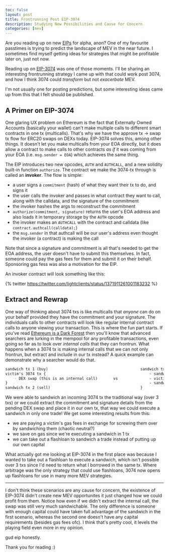 ```yaml
---
toc: false
layout: post
title: Frontrunning Post EIP-3074
description: Studying New Possibilities and Cause for Concern
categories: [mev]
---
```


Are you reading up on new [EIPs](https://eips.ethereum.org/all) for alpha, anon? One of my favourite passtimes is trying to predict the landscape of MEV in the near future. I sometimes find myself getting ideas for strategies that might be profitable later on, just not now.

Reading up on [EIP-3074](https://eips.ethereum.org/EIPS/eip-3074) was one of those moments. I'll be sharing an interesting frontrunning strategy I came up with that could work post 3074, and how I think 3074 could *transform* but not *exacerbate* MEV.

I'm not usually one for posting predictions, but some interesting ideas came up from this that I felt should be published.

## A Primer on EIP-3074

One glaring UX problem on Ethereum is the fact that Externally Owned Accounts (basically your wallet) can't make multiple calls to different smart contracts in one tx (multicalls). That's why we have the approve tx -> swap tx flow for ERC20 swaps on DEXs today. EIP-3074 solves this, among other things. It doesn't let you make multicalls from your EOA directly, but it does allow a contract to make calls to other contracts *as if* it was coming from your EOA (i.e. `msg.sender = EOA`) which achieves the same thing.

The EIP introduces two new opcodes, `AUTH` and `AUTHCALL`, and a new solidity built-in function `authorize`. The contract we make the 3074-tx through is called an **invoker**. The flow is simple: 

- a user signs a `commitment` (hash) of what they want their tx to do, and signs it
- the user calls the invoker and passes in what contract they want to call, along with the calldata, and the signature of the commitment
- the invoker hashes the args to reconstruct the commitment
- `authorize(commitment, signature)` returns the user's EOA address and also loads it in temporary storage by the `AUTH` opcode
- the invoker makes an `AUTHCALL` with the contract and calldata (like `contract.authcall(calldata);`)
- the `msg.sender` in that authcall will be our user's address even thought the invoker (a contract) is making the call

Note that since a signature and commitment is all that's needed to get the EOA address, the user doesn't have to submit this themselves. In fact, someone could pay the gas fees for them and submit it on their behalf. Sponsoring gas fess was also a motivation for the EIP.

An invoker contract will look something like this:

{% twitter https://twitter.com/lightclients/status/1371911261001183232 %}

## Extract and Rewrap

One way of thinking about 3074 txs is like multicalls that *anyone* can do on your behalf provided they have the commitment and your signature. The individuals calls to other contracts will look like regular internal contract calls to anyone viewing your transaction. This is where the fun part starts. If you've read [Ethereum is a Dark Forest](https://www.paradigm.xyz/2020/08/ethereum-is-a-dark-forest/) then you'll know that advanced searchers are lurking in the mempool for any profitable transactions, even going so far as to look over *internal calls* that they can frontrun. What happens when a 3074 tx is making internal calls that we can not only frontrun, but extract and include in our tx instead? A quick example can demonstrate why a searcher would do that.

```md
sandwich tx 1 (buy)                                         sandwich tx {
victim's 3074 tx {                                              - sandwich buy
    - DEX swap (this is an internal call)       vs              - victim's DEX swap (that we extracted)
}                                                               - sandwich sell
sandwich tx 2 (sell)                                        }
```

We were able to sandwich an incoming 3074 tx the traditional way (over 3 txs) or we could extract the commitment and signature details from the pending DEX swap and place it in our own tx, that way we could execute a sandwich in only one trade! We get some interesting results from this:

- we are paying a victim's gas fees in exchange for screwing them over by sandwiching them (chaotic neutral?)
- we save on gas since we're executing a sandwich in 1 tx
- we can take out a flashloan to sandwich a trade instead of putting up our own capital

What actually got me looking at EIP-3074 in the first place was because I wanted to take out a flashloan to execute a sandwich, which isn't possible over 3 txs since I'd need to return what I borrowed in the same tx. Where arbitrage was the only strategy that could use flashloans, 3074 now opens up flashloans for use in many more MEV strategies.

---

I don't think these scenarios are any cause for concern, the existence of EIP-3074 didn't create new MEV opportunites it just changed how we could profit from them. Notice how even if we didn't extract the internal call, the swap was still very much sandwichable. The only difference is someone with enough capital could have taken full advantage of the sandwich in the first scenario, whereas the second one doesn't have any capital requirements (besides gas fees ofc). I think that's pretty cool, it levels the playing field even more in my opinion.

gud eip honestly.

Thank you for reading :)